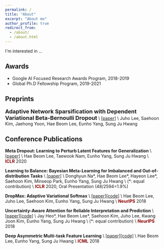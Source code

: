 ```yaml
---
permalink: /
title: "About"
excerpt: "About me"
author_profile: true
redirect_from:
  - /about/
  - /about.html
---
```


I'm interested in ...
 

## Awards
- Google AI Focused Research Awards Program, 2018-2019
- Global Ph.D Fellowship Program, 2019-2021
 

## Preprints

**<font size="4">Adaptive Network Sparsification with Dependent Variational Beta-Bernoulli Dropout</font>** \\
[[paper]](https://arxiv.org/pdf/1805.10896.pdf) \\
Juho Lee, Saehoon Kim, Jaehong Yoon, Hae Beom Lee, Eunho Yang, Sung Ju Hwang
 

## Conference Publications

**Meta Dropout: Learning to Perturb Latent Features for Generalization** \\
[[paper]](https://openreview.net/pdf?id=BJgd81SYwr) \\
Hae Beom Lee, Taewook Nam, Eunho Yang, Sung Ju Hwang \\
<span style="color:darkred">**ICLR**</span> 2020

**Learning to Balance: Bayesian Meta-Learning for Imbalanced and Out-of-distribution Tasks** \\
[[paper]](https://openreview.net/pdf?id=rkeZIJBYvr) \\
Donghyun Na\*, Hae Beom Lee\*, Hayeon Lee\*, Saehoon Kim, Minseop Park, Eunho Yang, Sung Ju Hwang \\
(\*: equal contribution) \\
<span style="color:darkred">**ICLR**</span> 2020, Oral Presentation (48/2594=1.9%)

**DropMax: Adaptive Variational Softmax** \\
[[paper]](https://arxiv.org/pdf/1712.07834.pdf)[[code]](https://github.com/haebeom-lee/dropmax) \\
Hae Beom Lee, Juho Lee, Saehoon Kim, Eunho Yang, Sung Ju Hwang \\
<span style="color:darkred">**NeurIPS**</span> 2018

**Uncertainty-Aware Attention for Reliable Interpretation and Prediction** \\
[[paper]](https://arxiv.org/pdf/1805.09653.pdf)[[code]](https://github.com/jayheo/UA) \\
Jay Heo\*, Hae Beom Lee\*, Saehoon Kim, Juho Lee, Kwang Joon Kim, Eunho Yang, Sung Ju Hwang \\
(\*: equal contribution) \\
<span style="color:darkred">**NeurIPS**</span> 2018

**Deep Asymmetric Multi-task Feature Learning** \\
[[paper]](https://arxiv.org/pdf/1708.00260.pdf)[[code]](https://github.com/haebeom-lee/amtfl) \\
Hae Beom Lee, Eunho Yang, Sung Ju Hwang \\
<span style="color:darkred">**ICML**</span> 2018

